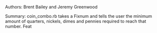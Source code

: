 Authors: Brent Bailey and Jeremy Greenwood

Summary: coin_combo.rb takes a Fixnum and tells the user the minimum amount of quarters, nickels, dimes and pennies required to reach that number.
Feat